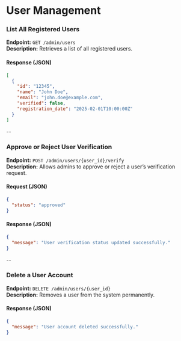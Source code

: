 # User Management

### List All Registered Users
**Endpoint:** `GET /admin/users`  
**Description:** Retrieves a list of all registered users.  

#### Response (JSON)
```json
[
  {
    "id": "12345",
    "name": "John Doe",
    "email": "john.doe@example.com",
    "verified": false,
    "registration_date": "2025-02-01T10:00:00Z"
  }
]
```
--
### Approve or Reject User Verification
**Endpoint:** `POST /admin/users/{user_id}/verify`  
**Description:** Allows admins to approve or reject a user’s verification request.  

#### Request (JSON)
```json
{
  "status": "approved"
}
```
#### Response (JSON)
```json
{
  "message": "User verification status updated successfully."
}
```
--
### Delete a User Account
**Endpoint:** `DELETE /admin/users/{user_id}`  
**Description:** Removes a user from the system permanently.  

#### Response (JSON)
```json
{
  "message": "User account deleted successfully."
}
